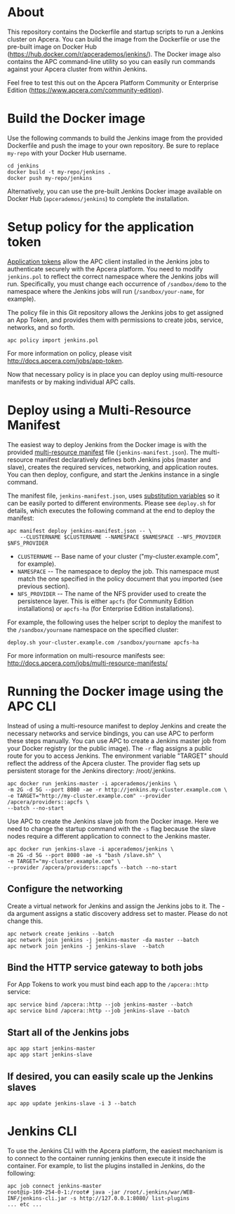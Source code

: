 # About

This repository contains the Dockerfile and startup scripts to run a Jenkins cluster on Apcera. You can build the image from the Dockerfile or use the pre-built image on Docker Hub (<https://hub.docker.com/r/apcerademos/jenkins/>). The Docker image also contains the APC command-line utility so you can easily run commands against your Apcera cluster from within Jenkins.

Feel free to test this out on the Apcera Platform Community or Enterprise Edition (<https://www.apcera.com/community-edition>).

# Build the Docker image

Use the following commands to build the Jenkins image from the provided Dockerfile and push the image to your own repository. Be sure to replace `my-repo` with your Docker Hub username.

```
cd jenkins
docker build -t my-repo/jenkins .
docker push my-repo/jenkins
```

Alternatively, you can use the pre-built Jenkins Docker image available on Docker Hub (`apcerademos/jenkins`) to complete the installation.

# Setup policy for the application token

[Application tokens](https://docs.apcera.com/jobs/app-token/) allow the APC client installed in the Jenkins jobs to authenticate securely with the Apcera platform. You need to modify `jenkins.pol` to reflect the correct namespace where the Jenkins jobs will run. Specifically, you must change each occurrence of `/sandbox/demo` to the namespace where the Jenkins jobs will run (`/sandbox/your-name`, for example).

The policy file in this Git repository allows the Jenkins jobs to get assigned an App Token, and provides them with permissions to create jobs, service, networks, and so forth.

```
apc policy import jenkins.pol
```

For more information on policy, please visit <http://docs.apcera.com/jobs/app-token>.

Now that necessary policy is in place you can deploy using multi-resource manifests or by making individual APC calls.

# Deploy using a Multi-Resource Manifest

The easiest way to deploy Jenkins from the Docker image is with the provided [multi-resource manifest](http://docs.apcera.com/jobs/multi-resource-manifests) file (`jenkins-manifest.json`). The multi-resource manifest declaratively defines both Jenkins jobs (master and slave), creates the required services, networking, and application routes. You can then deploy, configure, and start the Jenkins instance in a single command.

The manifest file, `jenkins-manifest.json`, uses [substitution variables](https://docs.apcera.com/jobs/multi-resource-manifests/#using-substitution-variables) so it can be easily ported to different environments. Please see `deploy.sh` for details, which executes the following command at the end to deploy the manifest:

```
apc manifest deploy jenkins-manifest.json -- \
	--CLUSTERNAME $CLUSTERNAME --NAMESPACE $NAMESPACE --NFS_PROVIDER $NFS_PROVIDER
```

* `CLUSTERNAME` -- Base name of your cluster ("my-cluster.example.com", for example).
* `NAMESPACE` -- The namespace to deploy the job. This namespace must match the one specified in the policy document that you imported (see previous section).
* `NFS_PROVIDER` -- The name of the NFS provider used to create the persistence layer. This is either `apcfs` (for Community Edition installations) or `apcfs-ha` (for Enterprise Edition installations).

For example, the following uses the helper script to deploy the manifest to the `/sandbox/yourname` namespace on the specified cluster:

```
deploy.sh your-cluster.example.com /sandbox/yourname apcfs-ha
```

For more information on multi-resource manifests see: <http://docs.apcera.com/jobs/multi-resource-manifests/>

# Running the Docker image using the APC CLI

Instead of using a multi-resource manifest to deploy Jenkins and create the necessary networks and service bindings, you can use APC to perform these steps manually. You can use APC to create a Jenkins master job from your Docker registry (or the public image). The `-r` flag assigns a public route for you to access Jenkins. The environment variable "TARGET" should reflect the address of the Apcera cluster. The provider flag sets up persistent storage for the Jenkins directory: /root/.jenkins.

```
apc docker run jenkins-master -i apcerademos/jenkins \
-m 2G -d 5G --port 8080 -ae -r http://jenkins.my-cluster.example.com \
-e TARGET="http://my-cluster.example.com" --provider /apcera/providers::apcfs \
--batch --no-start
```

Use APC to create the Jenkins slave job from the Docker image. Here we need to change the startup command with the `-s` flag because the slave nodes require a different application to connect to the Jenkins master.

```
apc docker run jenkins-slave -i apcerademos/jenkins \
-m 2G -d 5G --port 8080 -ae -s "bash /slave.sh" \
-e TARGET="my-cluster.example.com" \
--provider /apcera/providers::apcfs --batch --no-start
```

## Configure the networking

Create a virtual network for Jenkins and assign the Jenkins jobs to it. The -da argument assigns a static discovery address set to master. Please do not change this.
```
apc network create jenkins --batch
apc network join jenkins -j jenkins-master -da master --batch
apc network join jenkins -j jenkins-slave  --batch
```

## Bind the HTTP service gateway to both jobs

For App Tokens to work you must bind each app to the `/apcera::http` service:

```
apc service bind /apcera::http --job jenkins-master --batch
apc service bind /apcera::http --job jenkins-slave --batch
```

## Start all of the Jenkins jobs
```
apc app start jenkins-master
apc app start jenkins-slave
```

## If desired, you can easily scale up the Jenkins slaves

```
apc app update jenkins-slave -i 3 --batch
```

# Jenkins CLI

To use the Jenkins CLI with the Apcera platform, the easiest mechanism is to connect to the container running jenkins then execute it inside the container. For example, to list the plugins installed in Jenkins, do the following:

```
apc job connect jenkins-master
root@ip-169-254-0-1:/root# java -jar /root/.jenkins/war/WEB-INF/jenkins-cli.jar -s http://127.0.0.1:8080/ list-plugins
... etc ...
```

